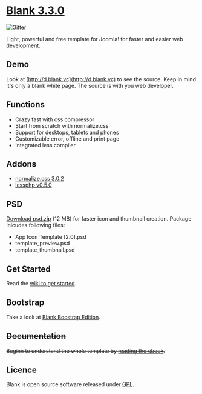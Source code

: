 # [Blank 3.3.0](http://blank.vc)

[![Gitter](https://badges.gitter.im/Join%20Chat.svg)](https://gitter.im/Bloggerschmidt/Blank?utm_source=badge&utm_medium=badge&utm_campaign=pr-badge&utm_content=badge)

Light, powerful and free template for Joomla!
for faster and easier web development.

## Demo

Look at [http://d.blank.vc](http://d.blank.vc) to see the source. Keep in mind it's only a blank white page. The source is with you web developer.

## Functions

* Crazy fast with css compressor
* Start from scratch with normalize.css
* Support for desktops, tablets and phones
* Customizable error, offline and print page
* Integrated less compiler

## Addons 

* [normalize.css 3.0.2](http://necolas.github.com/normalize.css/)
* [lessphp v0.5.0](https://github.com/leafo/lessphp)

## PSD

[Download psd.zip](http://itr.im/psd) (12 MB) for faster icon and thumbnail creation. Package inlcudes following files:

* App Icon Template [2.0].psd
* template_preview.psd
* template_thumbnail.psd

## Get Started

Read the [wiki to get started](https://github.com/Bloggerschmidt/Blank-Template/wiki/Getting-started).

## Bootstrap

Take a look at [Blank Boostrap Edition](https://github.com/Bloggerschmidt/Blank-Bootstrap-Edition).

## ~~Documentation~~

~~Beginn to understand the whole template by [reading the ebook](http://blank.vc/ebook/levels).~~

## Licence

Blank is open source software released under [GPL](http://www.gnu.org/licenses/gpl-2.0.txt).

